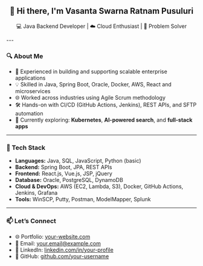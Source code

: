 <h2 align="center"> 👋 Hi there, I'm Vasanta Swarna Ratnam Pusuluri </h2>
  <p align="center">
  💻 Java Backend Developer | ☁️ Cloud Enthusiast | 🚀 Problem Solver
</p>
---

### 🔍 About Me

- 💼 Experienced in building and supporting scalable enterprise applications
- 💡 Skilled in Java, Spring Boot, Oracle, Docker, AWS, React and microservices
- 🌐 Worked across industries using Agile Scrum methodology
- 🛠️ Hands-on with CI/CD (GitHub Actions, Jenkins), REST APIs, and SFTP automation
- 🌱 Currently exploring: **Kubernetes**, **AI-powered search**, and **full-stack apps**

---

### 🧰 Tech Stack

- **Languages:** Java, SQL, JavaScript, Python (basic)
- **Backend:** Spring Boot, JPA, REST APIs
- **Frontend:** React.js, Vue.js, JSP, jQuery
- **Database:** Oracle, PostgreSQL, DynamoDB
- **Cloud & DevOps:** AWS (EC2, Lambda, S3), Docker, GitHub Actions, Jenkins, Grafana
- **Tools:** WinSCP, Putty, Postman, ModelMapper, Splunk

---

### 📫 Let’s Connect

- 🌐 Portfolio: [your-website.com](https://your-website.com)
- 📧 Email: your.email@example.com
- 💼 LinkedIn: [linkedin.com/in/your-profile](https://linkedin.com/in/your-profile)
- 🔗 GitHub: [github.com/your-username](https://github.com/your-username)
